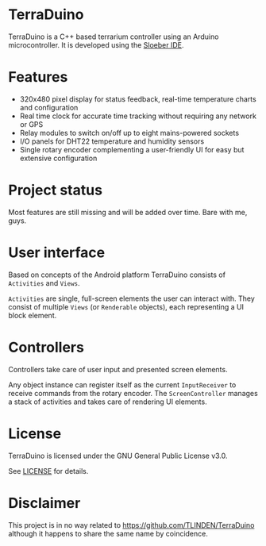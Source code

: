 # TerraDuino
TerraDuino is a C++ based terrarium controller using an Arduino microcontroller. It is developed using the [Sloeber IDE](http://eclipse.baeyens.it).

# Features
* 320x480 pixel display for status feedback, real-time temperature charts and configuration
* Real time clock for accurate time tracking without requiring any network or GPS
* Relay modules to switch on/off up to eight mains-powered sockets
* I/O panels for DHT22 temperature and humidity sensors
* Single rotary encoder complementing a user-friendly UI for easy but extensive configuration

# Project status
Most features are still missing and will be added over time. Bare with me, guys.

# User interface
Based on concepts of the Android platform TerraDuino consists of `Activities` and `Views`.

`Activities` are single, full-screen elements the user can interact with. They consist of multiple `Views` (or `Renderable` objects), each representing a UI block element.

# Controllers
Controllers take care of user input and presented screen elements.

Any object instance can register itself as the current `InputReceiver` to receive commands from the rotary encoder. The `ScreenController` manages a stack of activities and takes care of rendering UI elements.

# License
TerraDuino is licensed under the GNU General Public License v3.0.

See [LICENSE](LICENSE) for details.

# Disclaimer
This project is in no way related to https://github.com/TLINDEN/TerraDuino although it happens to share the same name by coincidence.
